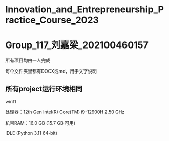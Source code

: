 # Innovation_and_Entrepreneurship_Practice_Course_2023
# Group_117_刘嘉梁_202100460157

所有项目均由一人完成

每个文件夹里都有DOCX或md，用于文字说明

## 所有project运行环境相同

win11 

处理器：12th Gen Intel(R) Core(TM) i9-12900H   2.50 GHz

机带RAM：16.0 GB (15.7 GB 可用)

IDLE (Python 3.11 64-bit)
